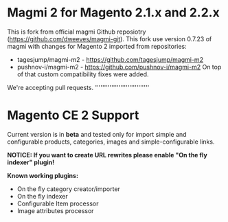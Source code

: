 Magmi 2 for Magento 2.1.x and 2.2.x
===================================

This is fork from official magmi Github reposiotry (https://github.com/dweeves/magmi-git). 
This fork use version 0.7.23 of magmi with changes for Magento 2 imported from repositories:
- tagesjump/magmi-m2 - https://github.com/tagesjump/magmi-m2
- pushnov-i/magmi-m2 - https://github.com/pushnov-i/magmi-m2
On top of that custom compatibility fixes were added.

We're accepting pull requests.
''''''''''''''''''''''''''''''

Magento CE 2 Support
====================

Current version is in **beta** and tested only for import simple and configurable products, categories, images and simple-configurable links.

**NOTICE: If you want to create URL rewrites please enable "On the fly indexer" plugin!**

**Known working plugins:**
- On the fly category creator/importer
- On the fly indexer
- Configurable Item processor
- Image attributes processor 
